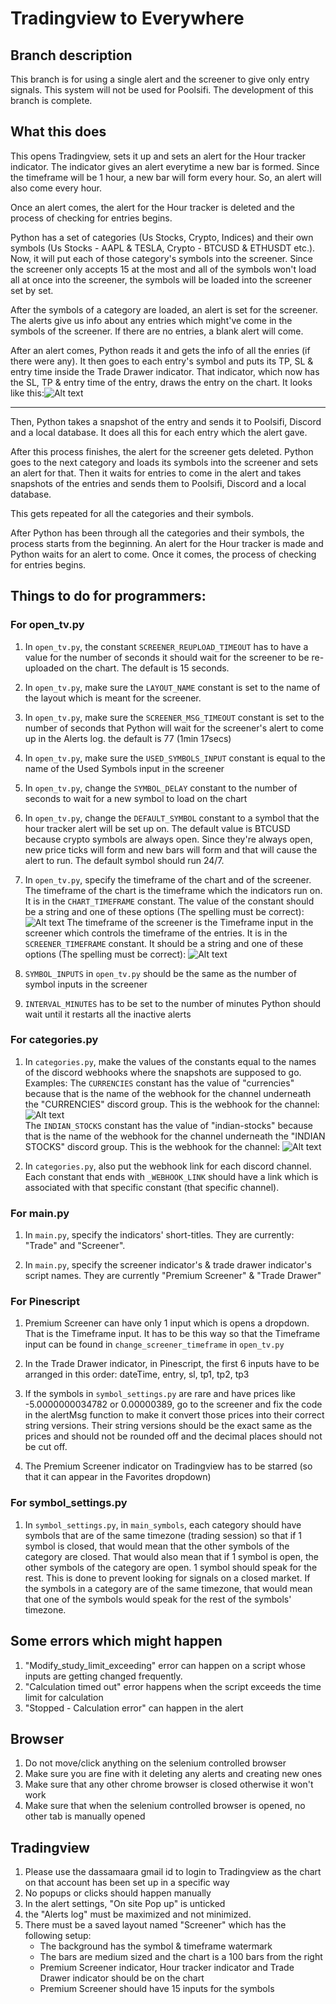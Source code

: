 
# Tradingview to Everywhere

## Branch description
This branch is for using a single alert and the screener to give only entry signals. This system will not be used for Poolsifi. The development of this branch is complete.

## What this does 
This opens Tradingview, sets it up and sets an alert for the Hour tracker indicator. The indicator gives an alert everytime a new bar is formed. Since the timeframe will be 1 hour, a new bar will form every hour. So, an alert will also come every hour.

Once an alert comes, the alert for the Hour tracker is deleted and the process of checking for entries begins.

Python has a set of categories (Us Stocks, Crypto, Indices) and their own symbols (Us Stocks - AAPL & TESLA, Crypto - BTCUSD & ETHUSDT etc.).
Now, it will put each of those category's symbols into the screener. Since the screener only accepts 15 at the most and all of the symbols won't load all at once into the screener, the symbols will be loaded into the screener set by set. 

After the symbols of a category are loaded, an alert is set for the screener. The alerts give us info about any entries which might've come in the symbols of the screener. If there are no entries, a blank alert will come.

After an alert comes, Python reads it and gets the info of all the enries (if there were any). It then goes to each entry's symbol and puts its TP, SL & entry time inside the Trade Drawer indicator. That indicator, which now has the SL, TP & entry time of the entry, draws the entry on the chart. It looks like this:![Alt text](media/entry-drawing.png)

---

Then, Python takes a snapshot of the entry and sends it to Poolsifi, Discord and a local database. It does all this for each entry which the alert gave.

After this process finishes, the alert for the screener gets deleted. Python goes to the next category and loads its symbols into the screener and sets an alert for that. Then it waits for entries to come in the alert and takes snapshots of the entries and sends them to Poolsifi, Discord and a local database.

This gets repeated for all the categories and their symbols. 

After Python has been through all the categories and their symbols, the process starts from the beginning. An alert for the Hour tracker is made and Python waits for an alert to come. Once it comes, the process of checking for entries begins.

## Things to do for programmers:

### For open_tv.py
1. In `open_tv.py`, the constant `SCREENER_REUPLOAD_TIMEOUT` has to have a value for the number of seconds it should wait for the screener to be re-uploaded on the chart. The default is 15 seconds.

2. In `open_tv.py`, make sure the `LAYOUT_NAME` constant is set to the name of the layout which is meant for the screener.

3. In `open_tv.py`, make sure the `SCREENER_MSG_TIMEOUT` constant is set to the number of seconds that Python will wait for the screener's alert to come up in the Alerts log. the default is 77 (1min 17secs)

4. In `open_tv.py`, make sure the `USED_SYMBOLS_INPUT` constant is equal to the name of the Used Symbols input in the screener

5. In `open_tv.py`, change the `SYMBOL_DELAY` constant to the number of seconds to wait for a new symbol to load on the chart

6. In `open_tv.py`, change the `DEFAULT_SYMBOL` constant to a symbol that the hour tracker alert will be set up on. The default value is BTCUSD because crypto symbols are always open. Since they're always open, new price ticks will form and new bars will form and that will cause the alert to run. The default symbol should run 24/7.

7. In `open_tv.py`, specify the timeframe of the chart and of the screener. The timeframe of the chart is the timeframe which the indicators run on. It is in the `CHART_TIMEFRAME` constant. The value of the constant should be a string and one of these options (The spelling must be correct):![Alt text](media/chart-tf.png) 
The timeframe of the screener is the Timeframe input in the screener which controls the timeframe of the entries. It is in the `SCREENER_TIMEFRAME` constant. It should be a string and one of these options (The spelling must be correct): ![Alt text](media/screener-tf.png)

8. `SYMBOL_INPUTS` in `open_tv.py` should be the same as the number of symbol inputs in the screener

9. `INTERVAL_MINUTES` has to be set to the number of minutes Python should wait until it restarts all the inactive alerts

### For categories.py
1. In `categories.py`, make the values of the constants equal to the names of the discord webhooks where the snapshots are supposed to go. Examples: The `CURRENCIES` constant has the value of "currencies" because that is the name of the webhook for the channel underneath the "CURRENCIES" discord group. This is the webhook for the channel: ![Alt text](media/currencies-webhook.png)  
The `INDIAN_STOCKS` constant has the value of "indian-stocks" because that is the name of the webhook for the channel underneath the "INDIAN STOCKS" discord group. This is the webhook for the channel: ![Alt text](media/in-stocks-webhook.png)

2. In `categories.py`, also put the webhook link for each discord channel. Each constant that ends with `_WEBHOOK_LINK` should have a link which is associated with that specific constant (that specific channel).

### For main.py
1. In `main.py`, specify the indicators' short-titles. They are currently: "Trade" and "Screener". 

2. In `main.py`, specify the screener indicator's & trade drawer indicator's script names. They are currently "Premium Screener" & "Trade Drawer"

### For Pinescript
1. Premium Screener can have only 1 input which is opens a dropdown. That is the Timeframe input. It has to be this way so that the Timeframe input can be found in `change_screener_timeframe` in `open_tv.py`

2. In the Trade Drawer indicator, in Pinescript, the first 6 inputs have to be arranged in this order: dateTime, entry, sl, tp1, tp2, tp3

3. If the symbols in `symbol_settings.py` are rare and have prices like -5.0000000034782 or 0.00000389, go to the screener and fix the code in the alertMsg function to make it convert those prices into their correct string versions. Their string versions should be the exact same as the prices and should not be rounded off and the decimal places should not be cut off.

4. The Premium Screener indicator on Tradingview has to be starred (so that it can appear in the Favorites dropdown)

### For symbol_settings.py
1. In `symbol_settings.py`, in `main_symbols`, each category should have symbols that are of the same timezone (trading session) so that if 1 symbol is closed, that would mean that the other symbols of the category are closed. That would also mean that if 1 symbol is open, the other symbols of the category are open. 1 symbol should speak for the rest. This is done to prevent looking for signals on a closed market. If the symbols in a category are of the same timezone, that would mean that one of the symbols would speak for the rest of the symbols' timezone. 

## Some errors which might happen
1. "Modify_study_limit_exceeding" error can happen on a script whose inputs are getting changed frequently. 
2. "Calculation timed out" error happens when the script exceeds the time limit for calculation
3. "Stopped - Calculation error" can happen in the alert

## Browser
1. Do not move/click anything on the selenium controlled browser
2. Make sure you are fine with it deleting any alerts and creating new ones
3. Make sure that any other chrome browser is closed otherwise it won't work
4. Make sure that when the selenium controlled browser is opened, no other tab is manually opened

## Tradingview
1. Please use the dassamaara gmail id to login to Tradingview as the chart on that account has been set up in a specific way
2. No popups or clicks should happen manually
3. In the alert settings, "On site Pop up" is unticked
4. the "Alerts log" must be maximized and not minimized. 
5. There must be a saved layout named "Screener" which has the following setup:
    - The background has the symbol & timeframe watermark
    - The bars are medium sized and the chart is a 100 bars from the right 
    - Premium Screener indicator, Hour tracker indicator and Trade Drawer indicator should be on the chart
    - Premium Screener should have 15 inputs for the symbols
    
